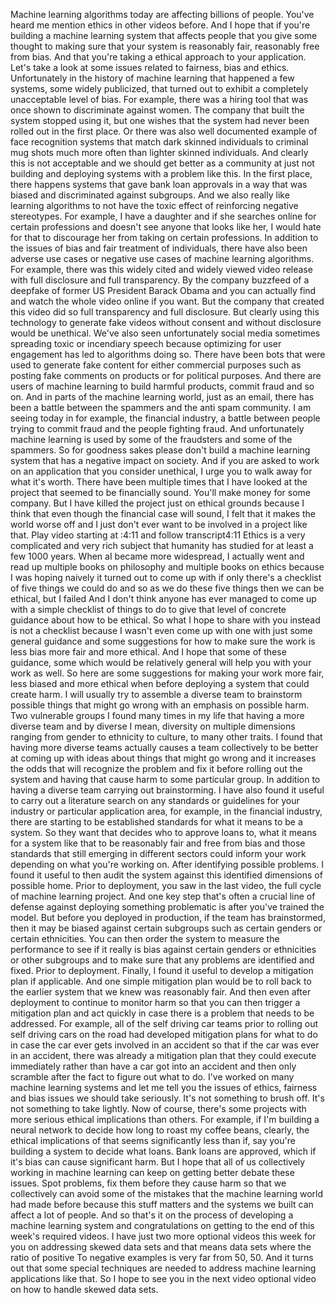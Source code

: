 Machine learning algorithms today are affecting billions of people. You've heard me mention ethics in other videos before. And I hope that if you're building a machine learning system that affects people that you give some thought to making sure that your system is reasonably fair, reasonably free from bias. And that you're taking a ethical approach to your application. Let's take a look at some issues related to fairness, bias and ethics. Unfortunately in the history of machine learning that happened a few systems, some widely publicized, that turned out to exhibit a completely unacceptable level of bias. For example, there was a hiring tool that was once shown to discriminate against women. The company that built the system stopped using it, but one wishes that the system had never been rolled out in the first place. Or there was also well documented example of face recognition systems that match dark skinned individuals to criminal mug shots much more often than lighter skinned individuals. And clearly this is not acceptable and we should get better as a community at just not building and deploying systems with a problem like this. In the first place, there happens systems that gave bank loan approvals in a way that was biased and discriminated against subgroups. And we also really like learning algorithms to not have the toxic effect of reinforcing negative stereotypes. For example, I have a daughter and if she searches online for certain professions and doesn't see anyone that looks like her, I would hate for that to discourage her from taking on certain professions. In addition to the issues of bias and fair treatment of individuals, there have also been adverse use cases or negative use cases of machine learning algorithms. For example, there was this widely cited and widely viewed video release with full disclosure and full transparency. By the company buzzfeed of a deepfake of former US President Barack Obama and you can actually find and watch the whole video online if you want. But the company that created this video did so full transparency and full disclosure. But clearly using this technology to generate fake videos without consent and without disclosure would be unethical. We've also seen unfortunately social media sometimes spreading toxic or incendiary speech because optimizing for user engagement has led to algorithms doing so. There have been bots that were used to generate fake content for either commercial purposes such as posting fake comments on products or for political purposes. And there are users of machine learning to build harmful products, commit fraud and so on. And in parts of the machine learning world, just as an email, there has been a battle between the spammers and the anti spam community. I am seeing today in for example, the financial industry, a battle between people trying to commit fraud and the people fighting fraud. And unfortunately machine learning is used by some of the fraudsters and some of the spammers. So for goodness sakes please don't build a machine learning system that has a negative impact on society. And if you are asked to work on an application that you consider unethical, I urge you to walk away for what it's worth. There have been multiple times that I have looked at the project that seemed to be financially sound. You'll make money for some company. But I have killed the project just on ethical grounds because I think that even though the financial case will sound, I felt that it makes the world worse off and I just don't ever want to be involved in a project like that.
Play video starting at :4:11 and follow transcript4:11
Ethics is a very complicated and very rich subject that humanity has studied for at least a few 1000 years. When aI became more widespread, I actually went and read up multiple books on philosophy and multiple books on ethics because I was hoping naively it turned out to come up with if only there's a checklist of five things we could do and so as we do these five things then we can be ethical, but I failed And I don't think anyone has ever managed to come up with a simple checklist of things to do to give that level of concrete guidance about how to be ethical. So what I hope to share with you instead is not a checklist because I wasn't even come up with one with just some general guidance and some suggestions for how to make sure the work is less bias more fair and more ethical. And I hope that some of these guidance, some which would be relatively general will help you with your work as well. So here are some suggestions for making your work more fair, less biased and more ethical when before deploying a system that could create harm. I will usually try to assemble a diverse team to brainstorm possible things that might go wrong with an emphasis on possible harm. Two vulnerable groups I found many times in my life that having a more diverse team and by diverse I mean, diversity on multiple dimensions ranging from gender to ethnicity to culture, to many other traits. I found that having more diverse teams actually causes a team collectively to be better at coming up with ideas about things that might go wrong and it increases the odds that will recognize the problem and fix it before rolling out the system and having that cause harm to some particular group. In addition to having a diverse team carrying out brainstorming. I have also found it useful to carry out a literature search on any standards or guidelines for your industry or particular application area, for example, in the financial industry, there are starting to be established standards for what it means to be a system. So they want that decides who to approve loans to, what it means for a system like that to be reasonably fair and free from bias and those standards that still emerging in different sectors could inform your work depending on what you're working on. After identifying possible problems. I found it useful to then audit the system against this identified dimensions of possible home. Prior to deployment, you saw in the last video, the full cycle of machine learning project. And one key step that's often a crucial line of defense against deploying something problematic is after you've trained the model. But before you deployed in production, if the team has brainstormed, then it may be biased against certain subgroups such as certain genders or certain ethnicities. You can then order the system to measure the performance to see if it really is bias against certain genders or ethnicities or other subgroups and to make sure that any problems are identified and fixed. Prior to deployment. Finally, I found it useful to develop a mitigation plan if applicable. And one simple mitigation plan would be to roll back to the earlier system that we knew was reasonably fair. And then even after deployment to continue to monitor harm so that you can then trigger a mitigation plan and act quickly in case there is a problem that needs to be addressed. For example, all of the self driving car teams prior to rolling out self driving cars on the road had developed mitigation plans for what to do in case the car ever gets involved in an accident so that if the car was ever in an accident, there was already a mitigation plan that they could execute immediately rather than have a car got into an accident and then only scramble after the fact to figure out what to do. I've worked on many machine learning systems and let me tell you the issues of ethics, fairness and bias issues we should take seriously. It's not something to brush off. It's not something to take lightly. Now of course, there's some projects with more serious ethical implications than others. For example, if I'm building a neural network to decide how long to roast my coffee beans, clearly, the ethical implications of that seems significantly less than if, say you're building a system to decide what loans. Bank loans are approved, which if it's bias can cause significant harm. But I hope that all of us collectively working in machine learning can keep on getting better debate these issues. Spot problems, fix them before they cause harm so that we collectively can avoid some of the mistakes that the machine learning world had made before because this stuff matters and the systems we built can affect a lot of people. And so that's it on the process of developing a machine learning system and congratulations on getting to the end of this week's required videos. I have just two more optional videos this week for you on addressing skewed data sets and that means data sets where the ratio of positive To negative examples is very far from 50, 50. And it turns out that some special techniques are needed to address machine learning applications like that. So I hope to see you in the next video optional video on how to handle skewed data sets.